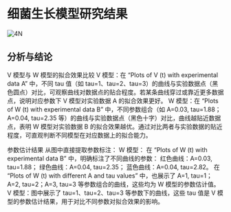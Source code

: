 # 细菌生长模型研究结果

![4N](https://github.com/user-attachments/assets/2fbbc454-1042-4d2d-82ce-a39505fcfd52)


## 分析与结论

 V 模型与 W 模型的拟合效果比较
V 模型：在 “Plots of V (t) with experimental data A” 中，不同 tau 值（如 tau=1、tau=2、tau=3）的曲线与实验数据点（黑色圆点）对比，可观察曲线对数据点的贴合程度。若某条曲线穿过或靠近更多数据点，说明对应参数下 V 模型对实验数据 A 的拟合效果更好。
W 模型：在 “Plots of W (t) with experimental data B” 中，不同参数组合（如 A=0.03, tau=1.88；A=0.04, tau=2.35 等）的曲线与实验数据点（黑色十字）对比，曲线越贴近数据点，表明 W 模型对实验数据 B 的拟合效果越优。通过对比两者与实验数据的贴近程度，可直观判断不同模型在对应数据上的拟合能力。

参数估计结果
从图中直接提取参数标注：
W 模型：
在 “Plots of W (t) with experimental data B” 中，明确标注了不同曲线的参数：
红色曲线：A=0.03, tau=1.88；
绿色曲线：A=0.04, tau=2.35；
蓝色曲线：A=0.04, tau=2.82。
在 “Plots of W (t) with different A and tau values” 中，也展示了 A=1, tau=1；A=2, tau=2；A=3, tau=3 等参数组合的曲线，这些均为 W 模型的参数估计值。
V 模型：图中展示了 tau=1、tau=2、tau=3 等参数下的曲线，这些 tau 值是 V 模型的参数估计结果，用于对比不同参数对拟合效果的影响。
